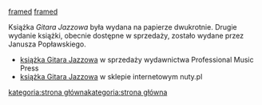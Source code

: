 [framed](grafika:GitaraJazzowaPierwszeWydanie.jpg "wikilink")
[framed](grafika:GitaraJazzowaDrugieWydanie.gif "wikilink")

Książka *Gitara Jazzowa* była wydana na papierze dwukrotnie. Drugie
wydanie książki, obecnie dostępne w sprzedaży, zostało wydane przez
Janusza Popławskiego.

  - [książka Gitara
    Jazzowa](http://www.poplawski.com.pl/pmp/nutyipodr/podrgit.htm) w
    sprzedaży wydawnictwa Professional Music Press
  - [książka Gitara
    Jazzowa](http://nuty.pl/autorzy/autor-blizinski_marek.htm) w sklepie
    internetowym nuty.pl

[kategoria:strona główna](kategoria:strona_główna "wikilink")[kategoria:strona główna](kategoria:strona_główna "wikilink")
